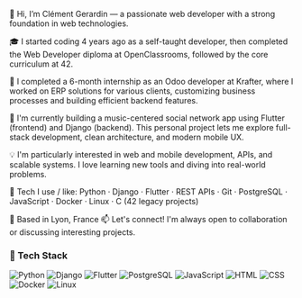 👋 Hi, I’m Clément Gerardin — a passionate web developer with a strong foundation in web technologies.

🎓 I started coding 4 years ago as a self-taught developer, then completed the Web Developer diploma at OpenClassrooms, followed by the core curriculum at 42.

💼 I completed a 6-month internship as an Odoo developer at Krafter, where I worked on ERP solutions for various clients, customizing business processes and building efficient backend features.

🚀 I'm currently building a music-centered social network app using Flutter (frontend) and Django (backend). This personal project lets me explore full-stack development, clean architecture, and modern mobile UX.

💡 I'm particularly interested in web and mobile development, APIs, and scalable systems. I love learning new tools and diving into real-world problems.

🔧 Tech I use / like: Python · Django · Flutter · REST APIs · Git · PostgreSQL · JavaScript · Docker · Linux · C (42 legacy projects)

📍 Based in Lyon, France
📫 Let's connect! I'm always open to collaboration or discussing interesting projects.


### 🧰 Tech Stack
![Python](https://img.shields.io/badge/-Python-3776AB?style=for-the-badge&logo=python&logoColor=white)
![Django](https://img.shields.io/badge/-Django-092E20?style=for-the-badge&logo=django&logoColor=white)
![Flutter](https://img.shields.io/badge/-Flutter-02569B?style=for-the-badge&logo=flutter&logoColor=white)
![PostgreSQL](https://img.shields.io/badge/-PostgreSQL-336791?style=for-the-badge&logo=postgresql&logoColor=white)
![JavaScript](https://img.shields.io/badge/-JavaScript-F7DF1E?style=for-the-badge&logo=javascript&logoColor=black)
![HTML](https://img.shields.io/badge/-HTML5-E34F26?style=for-the-badge&logo=html5&logoColor=white)
![CSS](https://img.shields.io/badge/-CSS3-1572B6?style=for-the-badge&logo=css3&logoColor=white)
![Docker](https://img.shields.io/badge/-Docker-2496ED?style=for-the-badge&logo=docker&logoColor=white)
![Linux](https://img.shields.io/badge/-Linux-FCC624?style=for-the-badge&logo=linux&logoColor=black)
